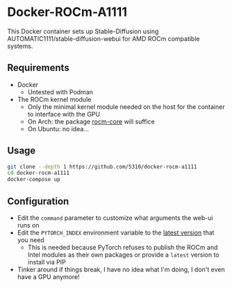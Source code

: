 # Docker-ROCm-A1111

This Docker container sets up Stable-Diffusion using AUTOMATIC1111/stable-diffusion-webui for AMD ROCm compatible systems.

## Requirements

- Docker
  - Untested with Podman
- The ROCm kernel module
  - Only the minimal kernel module needed on the host for the container to interface with the GPU
  - On Arch: the package [rocm-core](https://archlinux.org/packages/extra/x86_64/rocm-core/) will suffice
  - On Ubuntu: no idea...

## Usage

```bash
git clone --depth 1 https://github.com/5310/docker-rocm-a1111
cd docker-rocm-a1111
docker-compose up
```

## Configuration

- Edit the `command` parameter to customize what arguments the web-ui runs on
- Edit the `PYTORCH_INDEX` environment variable to the [latest version](https://pytorch.org/get-started/locally/) that you need
  - This is needed because PyTorch refuses to publish the ROCm and Intel modules as their own packages or provide a `latest` version to install via PIP
- Tinker around if things break, I have no idea what I'm doing, I don't even have a GPU anymore!